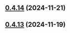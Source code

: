 ## [0.4.14](https://github.com/curityio/react-native-haapi-module/compare/v0.4.13...v0.4.14) (2024-11-21)



## [0.4.13](https://github.com/curityio/react-native-haapi-module/compare/v0.4.12...v0.4.13) (2024-11-19)



